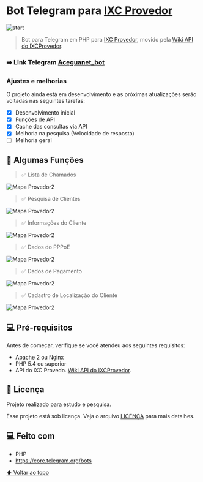 # Bot Telegram para [IXC Provedor](https://www.ixcsoft.com.br/ixcprovedor/)

<!---Esses são exemplos. Veja https://shields.io para outras pessoas ou para personalizar este conjunto de escudos. Você pode querer incluir dependências, status do projeto e informações de licença aqui--->

<img src="Telegram_JYr39n9y0f.png" alt="start">

> Bot para Telegram em PHP para [IXC Provedor](https://www.ixcsoft.com.br/ixcprovedor/), movido pela [Wiki API do IXCProvedor](https://wikiapiprovedor.ixcsoft.com.br/).

### ➡️ LInk Telegram [Aceguanet_bot](https://t.me/Aceguanet_bot)

### Ajustes e melhorias

O projeto ainda está em desenvolvimento e as próximas atualizações serão voltadas nas seguintes tarefas:

- [x] Desenvolvimento inicial
- [x] Funções de API
- [x] Cache das consultas via API
- [x] Melhoria na pesquisa (Velocidade de resposta)
- [ ] Melhoria geral

## 📲 Algumas Funções

> ✅ Lista de Chamados
<img src="Telegram_OmbPdbxEH9.png" alt="Mapa Provedor2">

> ✅ Pesquisa de Clientes
<img src="Telegram_NQDFfFX8Nu.png" alt="Mapa Provedor2">

> ✅ Informações do Cliente
<img src="Telegram_hk3r9EQzXo.png" alt="Mapa Provedor2">

> ✅ Dados do PPPoE
<img src="Telegram_1v9ISOIev4.png" alt="Mapa Provedor2">

> ✅ Dados de Pagamento
<img src="Telegram_mC48DQNNwq.png" alt="Mapa Provedor2">

> ✅ Cadastro de Localização do Cliente
<img src="Telegram_kwyqSkSeeN.png" alt="Mapa Provedor2">


## 💻 Pré-requisitos

Antes de começar, verifique se você atendeu aos seguintes requisitos:
<!---Estes são apenas requisitos de exemplo. Adicionar, duplicar ou remover conforme necessário--->
* Apache 2 ou Nginx
* PHP 5.4 ou superior
* API do IXC Provedo. [Wiki API do IXCProvedor](https://wikiapiprovedor.ixcsoft.com.br/).

## 📝 Licença
Projeto realizado para estudo e pesquisa.

Esse projeto está sob licença. Veja o arquivo [LICENÇA](LICENSE.md) para mais detalhes.

## 💻 Feito com
* PHP
* https://core.telegram.org/bots

[⬆ Voltar ao topo](#mapa_provedo)<br>
